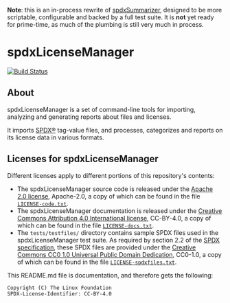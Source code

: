 **Note**: this is an in-process rewrite of [spdxSummarizer](https://github.com/swinslow/spdxSummarizer), designed to be more scriptable, configurable and backed by a full test suite. It is **not** yet ready for prime-time, as much of the plumbing is still very much in process.

# spdxLicenseManager

[![Build Status](https://travis-ci.org/swinslow/spdxLicenseManager.svg?branch=master)](https://travis-ci.org/swinslow/spdxLicenseManager)

## About

spdxLicenseManager is a set of command-line tools for importing, analyzing and generating reports about files and licenses.

It imports [SPDX®](https://spdx.org/) tag-value files, and processes, categorizes and reports on its license data in various formats.

## Licenses for spdxLicenseManager

Different licenses apply to different portions of this repository's contents:
- The spdxLicenseManager source code is released under the [Apache 2.0 license](https://www.apache.org/licenses/LICENSE-2.0), Apache-2.0, a copy of which can be found in the file [`LICENSE-code.txt`](LICENSE-code.txt).
- The spdxLicenseManager documentation is released under the [Creative Commons Attribution 4.0 International license](https://creativecommons.org/licenses/by/4.0/), CC-BY-4.0, a copy of which can be found in the file [`LICENSE-docs.txt`](LICENSE-docs.txt).
- The `tests/testfiles/` directory contains sample SPDX files used in the spdxLicenseManager test suite. As required by section 2.2 of the [SPDX specification](https://spdx.org/spdx-specification-21-web-version), these SPDX files are provided under the [Creative Commons CC0 1.0 Universal Public Domain Dedication](https://creativecommons.org/publicdomain/zero/1.0/), CC0-1.0, a copy of which can be found in the file [`LICENSE-spdxfiles.txt`](LICENSE-spdxfiles.txt).

This README.md file is documentation, and therefore gets the following:

```
Copyright (C) The Linux Foundation
SPDX-License-Identifier: CC-BY-4.0
```
